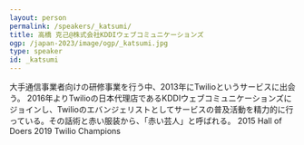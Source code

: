 ```yaml
---
layout: person
permalink: /speakers/_katsumi/
title: 高橋 克己@株式会社KDDIウェブコミュニケーションズ
ogp: /japan-2023/image/ogp/_katsumi.jpg
type: speaker
id: _katsumi
---
```

大手通信事業者向けの研修事業を行う中、2013年にTwilioというサービスに出会う。
2016年よりTwilioの日本代理店であるKDDIウェブコミュニケーションズにジョインし、Twilioのエバンジェリストとしてサービスの普及活動を精力的に行っている。その話術と赤い服装から、「赤い芸人」と呼ばれる。
2015 Hall of Doers
2019 Twilio Champions
